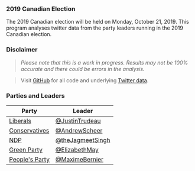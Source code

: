 ### 2019 Canadian Election

The 2019 Canadian election will be held on Monday, October 21, 2019. This program analyses twitter data from the party leaders running in the 2019 Canadian election.

### Disclaimer

> *Please note that this is a work in progress. Results may not be 100% accurate and there could be errors in the analysis.*

> Visit [GitHub](https://github.com/SamEdwardes/sentiment-cdn-election) for all code and underlying [Twitter data](https://github.com/SamEdwardes/sentiment-cdn-election/tree/master/data).

### Parties and Leaders

| Party                                                  | Leader                                                  |
|--------------------------------------------------------|---------------------------------------------------------|
| [Liberals](https://2019.liberal.ca/)                   | [@JustinTrudeau](https://twitter.com/JustinTrudeau)     |
| [Conservatives](https://www.conservative.ca/)          | [@AndrewScheer](https://twitter.com/AndrewScheer)       |
| [NDP](https://www.ndp.ca/)                             | [@theJagmeetSingh](https://twitter.com/theJagmeetSingh) |
| [Green Party](https://www.greenparty.ca/en)            | [@ElizabethMay](https://twitter.com/ElizabethMay)       |
| [People's Party](https://www.peoplespartyofcanada.ca/) | [@MaximeBernier](https://twitter.com/MaximeBernier)     |